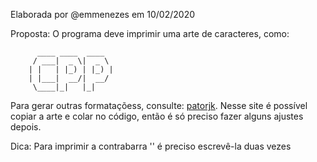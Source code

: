 Elaborada por @emmenezes em 10/02/2020

Proposta: O programa deve imprimir uma arte de caracteres, como:
```
      ____ ____  ____  
     / ___|  _ \|  _ \ 
    | |   | |_) | |_) |
    | |___|  __/|  __/ 
     \____|_|   |_|   
```
Para gerar outras formataçõess, consulte: [patorjk](http://patorjk.com/software/taag/). 
Nesse site é possível copiar a arte e colar no código, então é só preciso fazer alguns ajustes depois.

Dica: Para imprimir a contrabarra '\' é preciso escrevê-la duas vezes 

